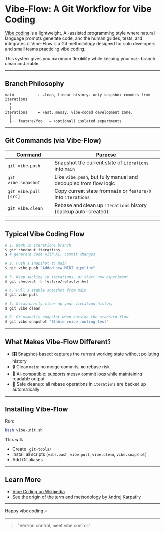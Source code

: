 # Vibe-Flow: A Git Workflow for Vibe Coding

[Vibe coding](https://en.wikipedia.org/wiki/Vibe_coding) is a lightweight, AI-assisted programming style where natural language prompts generate code, and the human guides, tests, and integrates it. Vibe-Flow is a Git methodology designed for solo developers and small teams practicing vibe coding.

This system gives you maximum flexibility while keeping your `main` branch clean and stable.

---

## Branch Philosophy

```text
main           ← Clean, linear history. Only snapshot commits from iterations.
  ↑
  │
iterations     ← Fast, messy, vibe-coded development zone.
  │
  ├── feature/foo   ← (optional) isolated experiments
```

---

## Git Commands (via Vibe-Flow)

| Command               | Purpose                                                           |
|-----------------------|-------------------------------------------------------------------|
| `git vibe.push`       | Snapshot the current state of `iterations` into `main`            |
| `git vibe.snapshot`   | Like `vibe.push`, but fully manual and decoupled from flow logic  |
| `git vibe.pull [src]` | Copy current state from `main` or `feature/X` into `iterations`   |
| `git vibe.clean`      | Rebase and clean up `iterations` history (backup auto-created)    |

---

## Typical Vibe Coding Flow

```bash
# 1. Work in iterations branch
$ git checkout iterations
$ # generate code with AI, commit changes

# 2. Push a snapshot to main
$ git vibe.push "Added new MIDI pipeline"

# 3. Keep hacking in iterations, or start new experiment
$ git checkout -b feature/refactor-bot

# 4. Pull a stable snapshot from main
$ git vibe.pull

# 5. Occasionally clean up your iteration history
$ git vibe.clean

# 6. Or manually snapshot when outside the standard flow
$ git vibe.snapshot "Stable voice routing test"
```

---

## What Makes Vibe-Flow Different?

- 🎛️ Snapshot-based: captures the current working state without polluting history
- 🔒 Clean `main`: no merge commits, no rebase risk
- 🎨 AI-compatible: supports messy commit logs while maintaining readable output
- 🧪 Safe cleanup: all rebase operations in `iterations` are backed up automatically

---

## Installing Vibe-Flow

Run:
```bash
bash vibe-init.sh
```

This will:
- Create `.git-tools/`
- Install all scripts (`vibe.push`, `vibe.pull`, `vibe.clean`, `vibe.snapshot`)
- Add Git aliases

---

## Learn More
- [Vibe Coding on Wikipedia](https://en.wikipedia.org/wiki/Vibe_coding)
- See the origin of the term and methodology by Andrej Karpathy

---

Happy vibe coding 🎶

---

> "Version control, meet vibe control."


